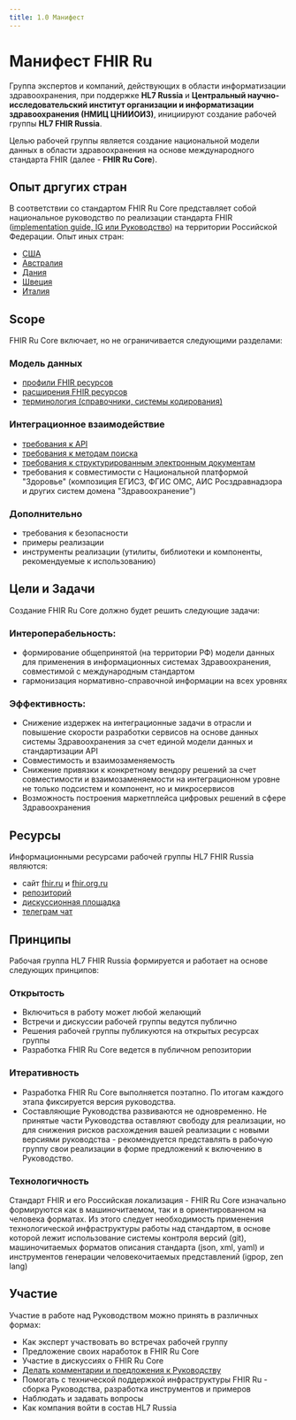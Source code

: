 ```yaml
---
title: 1.0 Манифест
---
```

# Манифест FHIR Ru

Группа экспертов и компаний, действующих в области информатизации здравоохранения, при поддержке **HL7 Russia** и **Центральный научно-исследовательский институт организации и информатизации здравоохранения (НМИЦ ЦНИИОИЗ)**, инициируют создание рабочей группы **HL7 FHIR Russia**.

Целью рабочей группы является создание национальной модели данных в области здравоохранения на основе международного стандарта FHIR (далее - **FHIR Ru Core**).

## Опыт дргугих стран

В соответствии со стандартом FHIR Ru Core представляет собой национальное руководство по реализации стандарта FHIR ([implementation guide, IG или Руководство](https://www.hl7.org/fhir/implementationguide.html))  на территории Российской Федерации. 
Опыт иных стран:
* [США](http://hl7.org/fhir/us/core)
* [Австралия](http://build.fhir.org/ig/hl7au/au-fhir-base/) 
* [Дания](https://hl7dk.github.io/dk-core/artifacts.html)
* [Швеция](http://fhir.ch/ig/ch-core)
* [Италия](http://www.hl7.it/fhir/base/index.html)


## Scope

FHIR Ru Core включает, но не ограничивается следующими разделами:

### Модель данных

* [профили FHIR ресурсов](https://www.hl7.org/fhir/profiling.html)
* [расширения FHIR ресурсов](https://www.hl7.org/fhir/extensibility.html)
* [терминология (справочники, системы кодирования)](http://hl7.org/fhir/terminology-module.html) 

### Интеграционное взаимодействие

* [требования к API](http://hl7.org/fhir/http.html)
* [требования к методам поиска](http://hl7.org/fhir/search.html) 
* [требования к структурированным электронным документам](http://hl7.org/fhir/documents.html)
* требования к совместимости с Национальной платформой "Здоровье" (композиция ЕГИСЗ, ФГИС ОМС, АИС Рoсздравнадзора и других систем домена "Здравоохранение")

### Дополнительно

* требования к безопасности
* примеры реализации
* инструменты реализации (утилиты, библиотеки и компоненты, рекомендуемые к использованию)

## Цели и Задачи

Создание FHIR Ru Core должно будет решить следующие задачи:

### Интероперабельность:

* формирование общепринятой (на территории РФ) модели данных для применения в информационных системах Здравоохранения, совместимой с международным стандартом
* гармонизация нормативно-справочной информации на всех уровнях

### Эффективность:
* Снижение издержек на интеграционные задачи в отрасли и повышение скорости разработки сервисов на основе данных системы Здравоохранения за счет единой модели данных и стандартизации API
* Совместимость и взаимозаменяемость
* Снижение привязки к конкретному вендору решений за счет совместимости и взаимозаменяемости на интеграционном уровне не только подсистем и компонент, но и микросервисов
* Возможность построения маркетплейса цифровых решений в сфере Здравоохранения


## Ресурсы

Информационными ресурсами рабочей группы HL7 FHIR Russia являются:
* сайт [fhir.ru](https://fhir.ru) и [fhir.org.ru](https://fhir.org.ru)
* [репозиторий](https://github.com/fhir-ru/core) 
* [дискуссионная площадка](https://github.com/fhir-ru/core/discussions)
* [телеграм чат](https://t.me/fhir_ru)


## Принципы
Рабочая группа HL7 FHIR Russia формируется и работает на основе следующих принципов:

### Открытость

* Включиться в работу может любой желающий
* Встречи и дискуссии рабочей группы ведутся публично
* Решения рабочей группы публикуются на открытых ресурсах группы
* Разработка FHIR Ru Core ведется в публичном репозитории

### Итеративность

* Разработка FHIR Ru Core выполняется поэтапно. По итогам каждого этапа фиксируется версия руководства.
* Составляющие Руководства развиваются не одновременно. Не принятые части Руководства оставляют свободу для реализации, но для снижения рисков расхождения вашей реализации с новыми версиями руководства - рекомендуется представлять в рабочую группу свои реализации в форме предложений к включению в Руководство.

### Технологичность

Стандарт FHIR и его Российская локализация - FHIR Ru Core изначально формируются как в машиночитаемом, так и в ориентированном на человека форматах. Из этого следует необходимость применения технологической инфраструктуры работы над стандартом, в основе которой лежит использование системы контроля версий (git), машиночитаемых форматов описания стандарта (json, xml, yaml) и инструментов генерации человекочитаемых представлений (igpop, zen lang)

## Участие

Участие в работе над Руководством можно принять в различных формах:
* Как эксперт участвовать во встречах  рабочей группу 
* Предложение своих наработок в FHIR Ru Core
* Участие в дискуссиях о FHIR Ru Core
* [Делать комментарии и предложения к Руководству](https://github.com/fhir-ru/core/discussions)
* Помогать с технической поддержкой инфраструктуры FHIR Ru - сборка Руководства, разработка инструментов и примеров
* Наблюдать и задавать вопросы
* Как компания войти в состав HL7 Russia
